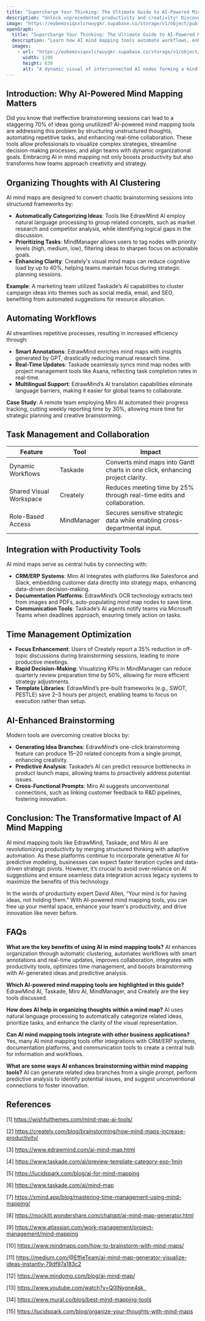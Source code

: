 ```yaml
---
title: "Supercharge Your Thinking: The Ultimate Guide to AI-Powered Mind Mapping Tools"
description: "Unlock unprecedented productivity and creativity! Discover how AI-powered mind mapping tools can revolutionize your brainstorming, workflow automation, and team collaboration. Explore top tools and their transformative features."
image: "https://eobemzviqxxlcrwuygkr.supabase.co/storage/v1/object/public/yt2insight//ai-productivity-boost.jpeg" # Replace with your actual image URL
openGraph:
  title: "Supercharge Your Thinking: The Ultimate Guide to AI-Powered Mind Mapping Tools"
  description: "Learn how AI mind mapping tools automate workflows, enhance collaboration, and boost creativity. Explore top platforms and their features to revolutionize your thinking and productivity."
  images:
    - url: "https://eobemzviqxxlcrwuygkr.supabase.co/storage/v1/object/public/yt2insight//ai-productivity-boost.jpeg" # Replace with your actual image URL
      width: 1200
      height: 630
      alt: "A dynamic visual of interconnected AI nodes forming a mind map, representing enhanced thinking and automation."
---
```


## Introduction: Why AI-Powered Mind Mapping Matters
Did you know that ineffective brainstorming sessions can lead to a staggering 70% of ideas going unutilized? AI-powered mind mapping tools are addressing this problem by structuring unstructured thoughts, automating repetitive tasks, and enhancing real-time collaboration. These tools allow professionals to visualize complex strategies, streamline decision-making processes, and align teams with dynamic organizational goals. Embracing AI in mind mapping not only boosts productivity but also transforms how teams approach creativity and strategy.

## Organizing Thoughts with AI Clustering
AI mind maps are designed to convert chaotic brainstorming sessions into structured frameworks by:

- **Automatically Categorizing Ideas**: Tools like EdrawMind AI employ natural language processing to group related concepts, such as market research and competitor analysis, while identifying logical gaps in the discussion.
- **Prioritizing Tasks**: MindManager allows users to tag nodes with priority levels (high, medium, low), filtering ideas to sharpen focus on actionable goals.
- **Enhancing Clarity**: Creately's visual mind maps can reduce cognitive load by up to 40%, helping teams maintain focus during strategic planning sessions.

**Example**: A marketing team utilized Taskade’s AI capabilities to cluster campaign ideas into themes such as social media, email, and SEO, benefiting from automated suggestions for resource allocation.

## Automating Workflows
AI streamlines repetitive processes, resulting in increased efficiency through:

- **Smart Annotations**: EdrawMind enriches mind maps with insights generated by GPT, drastically reducing manual research time.
- **Real-Time Updates**: Taskade seamlessly syncs mind map nodes with project management tools like Asana, reflecting task completion rates in real-time.
- **Multilingual Support**: EdrawMind’s AI translation capabilities eliminate language barriers, making it easier for global teams to collaborate.

**Case Study**: A remote team employing Miro AI automated their progress tracking, cutting weekly reporting time by 30%, allowing more time for strategic planning and creative brainstorming.

## Task Management and Collaboration
| **Feature** | **Tool** | **Impact** |
|----------------------|---------------|--------------------------------------------------------------------------|
| Dynamic Workflows    | Taskade       | Converts mind maps into Gantt charts in one click, enhancing project clarity. |
| Shared Visual Workspace | Creately      | Reduces meeting time by 25% through real-time edits and collaboration.     |
| Role-Based Access    | MindManager   | Secures sensitive strategic data while enabling cross-departmental input.   |

## Integration with Productivity Tools
AI mind maps serve as central hubs by connecting with:

- **CRM/ERP Systems**: Miro AI integrates with platforms like Salesforce and Slack, embedding customer data directly into strategy maps, enhancing data-driven decision-making.
- **Documentation Platforms**: EdrawMind’s OCR technology extracts text from images and PDFs, auto-populating mind map nodes to save time.
- **Communication Tools**: Taskade’s AI agents notify teams via Microsoft Teams when deadlines approach, ensuring timely action on tasks.

## Time Management Optimization
- **Focus Enhancement**: Users of Creately report a 35% reduction in off-topic discussions during brainstorming sessions, leading to more productive meetings.
- **Rapid Decision-Making**: Visualizing KPIs in MindManager can reduce quarterly review preparation time by 50%, allowing for more efficient strategy adjustments.
- **Template Libraries**: EdrawMind’s pre-built frameworks (e.g., SWOT, PESTLE) save 2–3 hours per project, enabling teams to focus on execution rather than setup.

## AI-Enhanced Brainstorming
Modern tools are overcoming creative blocks by:

- **Generating Idea Branches**: EdrawMind’s one-click brainstorming feature can produce 15–20 related concepts from a single prompt, enhancing creativity.
- **Predictive Analysis**: Taskade’s AI can predict resource bottlenecks in product launch maps, allowing teams to proactively address potential issues.
- **Cross-Functional Prompts**: Miro AI suggests unconventional connections, such as linking customer feedback to R&D pipelines, fostering innovation.

## Conclusion: The Transformative Impact of AI Mind Mapping
AI mind mapping tools like EdrawMind, Taskade, and Miro AI are revolutionizing productivity by merging structured thinking with adaptive automation. As these platforms continue to incorporate generative AI for predictive modeling, businesses can expect faster iteration cycles and data-driven strategic pivots. However, it’s crucial to avoid over-reliance on AI suggestions and ensure seamless data integration across legacy systems to maximize the benefits of this technology.

In the words of productivity expert David Allen, “Your mind is for having ideas, not holding them.” With AI-powered mind mapping tools, you can free up your mental space, enhance your team's productivity, and drive innovation like never before.

## FAQs

**What are the key benefits of using AI in mind mapping tools?**
AI enhances organization through automatic clustering, automates workflows with smart annotations and real-time updates, improves collaboration, integrates with productivity tools, optimizes time management, and boosts brainstorming with AI-generated ideas and predictive analysis.

**Which AI-powered mind mapping tools are highlighted in this guide?**
EdrawMind AI, Taskade, Miro AI, MindManager, and Creately are the key tools discussed.

**How does AI help in organizing thoughts within a mind map?**
AI uses natural language processing to automatically categorize related ideas, prioritize tasks, and enhance the clarity of the visual representation.

**Can AI mind mapping tools integrate with other business applications?**
Yes, many AI mind mapping tools offer integrations with CRM/ERP systems, documentation platforms, and communication tools to create a central hub for information and workflows.

**What are some ways AI enhances brainstorming within mind mapping tools?**
AI can generate related idea branches from a single prompt, perform predictive analysis to identify potential issues, and suggest unconventional connections to foster innovation.

## References

[1] https://wishfulthemes.com/mind-map-ai-tools/

[2] https://creately.com/blog/brainstorming/how-mind-maps-increase-productivity/

[3] https://www.edrawmind.com/ai-mind-map.html

[4] https://www.taskade.com/ai/preview-template-category-exp-1min

[5] https://lucidspark.com/blog/ai-for-mind-mapping

[6] https://www.taskade.com/ai/mind-map

[7] https://xmind.app/blog/mastering-time-management-using-mind-mapping/

[8] https://mockitt.wondershare.com/chatgpt/ai-mind-map-generator.html

[9] https://www.atlassian.com/work-management/project-management/mind-mapping

[10] https://www.mindmaps.com/how-to-brainstorm-with-mind-maps/

[11] https://medium.com/@EffieTeam/ai-mind-map-generator-visualize-ideas-instantly-79df97a183c2

[12] https://www.mindomo.com/blog/ai-mind-map/

[13] https://www.youtube.com/watch?v=Q0lNygne4sk  

[14] https://www.mural.co/blog/best-mind-mapping-tools

[15] https://lucidspark.com/blog/organize-your-thoughts-with-mind-maps